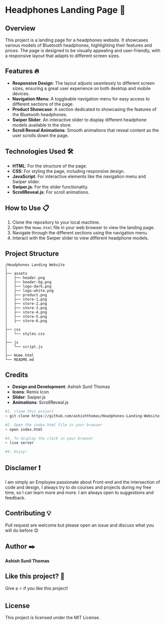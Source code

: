 # Headphones Landing Page 🎯

## Overview

This project is a landing page for a headphones website. It showcases various models of Bluetooth headphones, highlighting their features and prices. The page is designed to be visually appealing and user-friendly, with a responsive layout that adapts to different screen sizes.

## Features 🔥

- **Responsive Design**: The layout adjusts seamlessly to different screen sizes, ensuring a great user experience on both desktop and mobile devices.
- **Navigation Menu**: A toggleable navigation menu for easy access to different sections of the page.
- **Product Showcase**: A section dedicated to showcasing the features of the Bluetooth headphones.
- **Swiper Slider**: An interactive slider to display different headphone models available in the store.
- **Scroll Reveal Animations**: Smooth animations that reveal content as the user scrolls down the page.

## Technologies Used 🛠️

- **HTML**: For the structure of the page.
- **CSS**: For styling the page, including responsive design.
- **JavaScript**: For interactive elements like the navigation menu and Swiper slider.
- **Swiper.js**: For the slider functionality.
- **ScrollReveal.js**: For scroll animations.

## How to Use 📋

1. Clone the repository to your local machine.
2. Open the `Home.html` file in your web browser to view the landing page.
3. Navigate through the different sections using the navigation menu.
4. Interact with the Swiper slider to view different headphone models.

## Project Structure

```
/Headphones Landing Website
│
├── assets
│   ├── header.png
│   ├── header-bg.png
│   ├── logo-dark.png
│   ├── logo-white.png
│   ├── product.png
│   ├── store-1.png
│   ├── store-2.png
│   ├── store-3.png
│   ├── store-4.png
│   ├── store-5.png
│   ├── store-6.png
│
├── css
│   └── styles.css
│
├── js
│   └── script.js
│
├── Home.html
└── README.md
```

## Credits

- **Design and Development**: Ashish Sunil Thomas
- **Icons**: Remix Icon
- **Slider**: Swiper.js
- **Animations**: ScrollReveal.js

```bash
#1. clone this project
~ git clone https://github.com/ashishthomas/Headphones-Landing-Website.git

#2. Open the index.html file in your browser
~ open index.html

#3. To display the clock in your browser
~ live server

#4. Enjoy!

```

## Disclamer ❗️

I am simply an Employee passionate about Front-end and the intersection of code and design, I always try to do courses and projects during my free time, so I can learn more and more. I am always open to suggestions and feedback.

## Contributing 💡

Pull request are welcome but please open an issue and discuss what you will do before 😊

## Author ✒️

**Ashish Sunil Thomas**

## Like this project? 💖

Give a ⭐️ if you like this project!

## License

This project is licensed under the MIT License.
